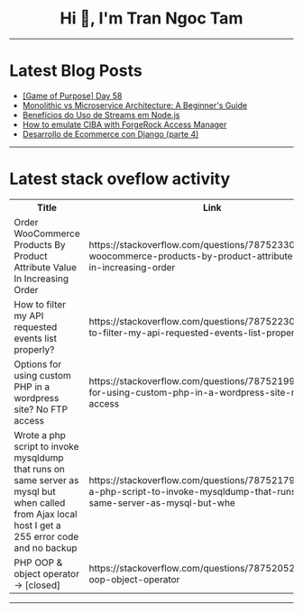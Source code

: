 <h1 align="center">Hi 👋, I'm Tran Ngoc Tam</h1>

---

# Latest Blog Posts 
<!-- BLOG-POST-LIST:START -->
- [[Game of Purpose] Day 58](https://dev.to/humberd/game-of-purpose-day-58-5cmg)
- [Monolithic vs Microservice Architecture: A Beginner&#39;s Guide](https://dev.to/dev_habib_nuhu/monolithic-vs-microservice-architecture-a-beginners-guide-3cge)
- [Benefícios do Uso de Streams em Node.js](https://dev.to/vitorrios1001/beneficios-do-uso-de-streams-em-nodejs-3o50)
- [How to emulate CIBA with ForgeRock Access Manager](https://dev.to/nicholas_irving_293cdc88e/how-to-emulate-ciba-with-forgerock-access-manager-50id)
- [Desarrollo de Ecommerce con Django &lpar;parte 4&rpar;](https://dev.to/villacisg93/desarrollo-de-ecommerce-con-django-parte-4-1ic)
<!-- BLOG-POST-LIST:END -->

---

# Latest stack oveflow activity
<table>
  <tr><th>Title</th><th>Link</th></tr>
  <!-- STACKOVERFLOW:START --><tr><td>Order WooCommerce Products By Product Attribute Value In Increasing Order</td><td>https://stackoverflow.com/questions/78752330/order-woocommerce-products-by-product-attribute-value-in-increasing-order</td></tr><tr><td>How to filter my API requested events list properly?</td><td>https://stackoverflow.com/questions/78752230/how-to-filter-my-api-requested-events-list-properly</td></tr><tr><td>Options for using custom PHP in a wordpress site? No FTP access</td><td>https://stackoverflow.com/questions/78752199/options-for-using-custom-php-in-a-wordpress-site-no-ftp-access</td></tr><tr><td>Wrote a php script to invoke mysqldump that runs on same server as mysql but when called from Ajax local host I get a 255 error code and no backup</td><td>https://stackoverflow.com/questions/78752179/wrote-a-php-script-to-invoke-mysqldump-that-runs-on-same-server-as-mysql-but-whe</td></tr><tr><td>PHP OOP &amp; object operator -&gt; [closed]</td><td>https://stackoverflow.com/questions/78752052/php-oop-object-operator</td></tr><!-- STACKOVERFLOW:END -->
</table>

---



